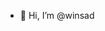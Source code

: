 - 👋 Hi, I’m @winsad
<!-- 
- 👀 I’m interested in programming, researching new things, and reading.
- 🌱 I’m currently working with Flutter for cross platforms.
- 💞️ I’m looking to collaborate on ...
- 📫 How to reach me ...
- 

<!-- 
###
<p align="center">VISITOR COUNT :</p>

###
<div align="center">
  <img height="40" src="https://profile-counter.glitch.me/winsad/count.svg"  />
</div>

###
<!-- Language Uses --->
 <!-- <img src="https://github-readme-stats.vercel.app/api/top-langs/?username=winsad&theme=dracula&show_icons=true&hide_border=false&layout=compact"/> ---> 


<!--[![Anurag's GitHub stats](https://github-readme-stats.vercel.app/api?username=winsad&count_private=true&layout=donut&size_weight=0&count_weight=1)](https://github.com/anuraghazra/github-readme-stats)--> 
<!---
winsad/winsad is a ✨ special ✨ repository because its `README.md` (this file) appears on your GitHub profile.
You can click the Preview link to take a look at your changes.
--->
